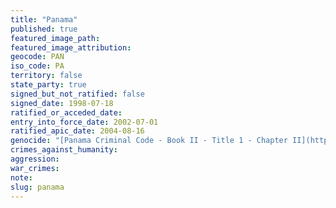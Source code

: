 ```yaml
---
title: "Panama"
published: true
featured_image_path:
featured_image_attribution:
geocode: PAN
iso_code: PA
territory: false
state_party: true
signed_but_not_ratified: false
signed_date: 1998-07-18
ratified_or_acceded_date:
entry_into_force_date: 2002-07-01
ratified_apic_date: 2004-08-16
genocide: "[Panama Criminal Code - Book II - Title 1 - Chapter II](https://iccdb.hrlc.net/data/doc/356/)"
crimes_against_humanity:
aggression:
war_crimes:
note:
slug: panama
---
```


